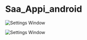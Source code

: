 # Saa_Appi_android

![Settings Window](https://raw.githubusercontent.com/ddrank/Saa_Appi_android/master/app/src/main/res/screenshots/1.png)

![Settings Window](https://raw.githubusercontent.com/ddrank/Saa_Appi_android/master/app/src/main/res/screenshots/2.png)

